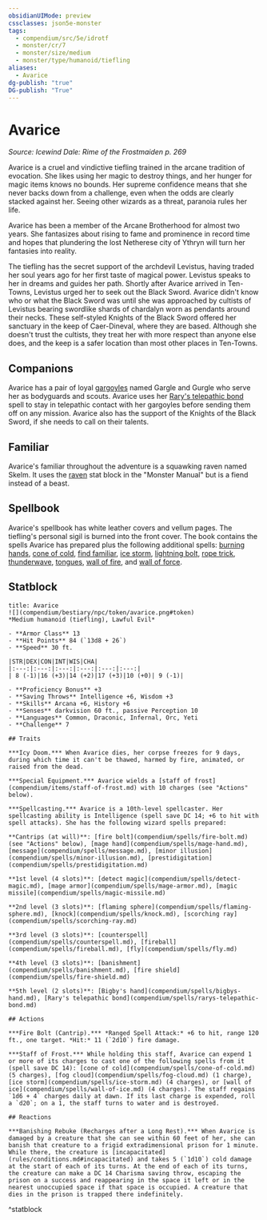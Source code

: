 ```yaml
---
obsidianUIMode: preview
cssclasses: json5e-monster
tags:
  - compendium/src/5e/idrotf
  - monster/cr/7
  - monster/size/medium
  - monster/type/humanoid/tiefling
aliases:
  - Avarice
dg-publish: "true"
DG-publish: "True"
---
```

# Avarice
*Source: Icewind Dale: Rime of the Frostmaiden p. 269*  

Avarice is a cruel and vindictive tiefling trained in the arcane tradition of evocation. She likes using her magic to destroy things, and her hunger for magic items knows no bounds. Her supreme confidence means that she never backs down from a challenge, even when the odds are clearly stacked against her. Seeing other wizards as a threat, paranoia rules her life.

Avarice has been a member of the Arcane Brotherhood for almost two years. She fantasizes about rising to fame and prominence in record time and hopes that plundering the lost Netherese city of Ythryn will turn her fantasies into reality.

The tiefling has the secret support of the archdevil Levistus, having traded her soul years ago for her first taste of magical power. Levistus speaks to her in dreams and guides her path. Shortly after Avarice arrived in Ten-Towns, Levistus urged her to seek out the Black Sword. Avarice didn't know who or what the Black Sword was until she was approached by cultists of Levistus bearing swordlike shards of chardalyn worn as pendants around their necks. These self-styled Knights of the Black Sword offered her sanctuary in the keep of Caer-Dineval, where they are based. Although she doesn't trust the cultists, they treat her with more respect than anyone else does, and the keep is a safer location than most other places in Ten-Towns.

## Companions

Avarice has a pair of loyal [gargoyles](compendium/bestiary/elemental/gargoyle.md) named Gargle and Gurgle who serve her as bodyguards and scouts. Avarice uses her [Rary's telepathic bond](compendium/spells/rarys-telepathic-bond.md) spell to stay in telepathic contact with her gargoyles before sending them off on any mission. Avarice also has the support of the Knights of the Black Sword, if she needs to call on their talents.

## Familiar

Avarice's familiar throughout the adventure is a squawking raven named Skelm. It uses the [raven](compendium/bestiary/beast/raven.md) stat block in the "Monster Manual" but is a fiend instead of a beast.

## Spellbook

Avarice's spellbook has white leather covers and vellum pages. The tiefling's personal sigil is burned into the front cover. The book contains the spells Avarice has prepared plus the following additional spells: [burning hands](compendium/spells/burning-hands.md), [cone of cold](compendium/spells/cone-of-cold.md), [find familiar](compendium/spells/find-familiar.md), [ice storm](compendium/spells/ice-storm.md), [lightning bolt](compendium/spells/lightning-bolt.md), [rope trick](compendium/spells/rope-trick.md), [thunderwave](compendium/spells/thunderwave.md), [tongues](compendium/spells/tongues.md), [wall of fire](compendium/spells/wall-of-fire.md), and [wall of force](compendium/spells/wall-of-force.md).

## Statblock

```ad-statblock
title: Avarice
![](compendium/bestiary/npc/token/avarice.png#token)
*Medium humanoid (tiefling), Lawful Evil*

- **Armor Class** 13 
- **Hit Points** 84 (`13d8 + 26`)
- **Speed** 30 ft.

|STR|DEX|CON|INT|WIS|CHA|
|:---:|:---:|:---:|:---:|:---:|:---:|
| 8 (-1)|16 (+3)|14 (+2)|17 (+3)|10 (+0)| 9 (-1)|

- **Proficiency Bonus** +3
- **Saving Throws** Intelligence +6, Wisdom +3
- **Skills** Arcana +6, History +6
- **Senses** darkvision 60 ft., passive Perception 10
- **Languages** Common, Draconic, Infernal, Orc, Yeti
- **Challenge** 7

## Traits

***Icy Doom.*** When Avarice dies, her corpse freezes for 9 days, during which time it can't be thawed, harmed by fire, animated, or raised from the dead.

***Special Equipment.*** Avarice wields a [staff of frost](compendium/items/staff-of-frost.md) with 10 charges (see "Actions" below).

***Spellcasting.*** Avarice is a 10th-level spellcaster. Her spellcasting ability is Intelligence (spell save DC 14; +6 to hit with spell attacks). She has the following wizard spells prepared:

**Cantrips (at will)**: [fire bolt](compendium/spells/fire-bolt.md) (see "Actions" below), [mage hand](compendium/spells/mage-hand.md), [message](compendium/spells/message.md), [minor illusion](compendium/spells/minor-illusion.md), [prestidigitation](compendium/spells/prestidigitation.md)

**1st level (4 slots)**: [detect magic](compendium/spells/detect-magic.md), [mage armor](compendium/spells/mage-armor.md), [magic missile](compendium/spells/magic-missile.md)

**2nd level (3 slots)**: [flaming sphere](compendium/spells/flaming-sphere.md), [knock](compendium/spells/knock.md), [scorching ray](compendium/spells/scorching-ray.md)

**3rd level (3 slots)**: [counterspell](compendium/spells/counterspell.md), [fireball](compendium/spells/fireball.md), [fly](compendium/spells/fly.md)

**4th level (3 slots)**: [banishment](compendium/spells/banishment.md), [fire shield](compendium/spells/fire-shield.md)

**5th level (2 slots)**: [Bigby's hand](compendium/spells/bigbys-hand.md), [Rary's telepathic bond](compendium/spells/rarys-telepathic-bond.md)

## Actions

***Fire Bolt (Cantrip).*** *Ranged Spell Attack:* +6 to hit, range 120 ft., one target. *Hit:* 11 (`2d10`) fire damage.

***Staff of Frost.*** While holding this staff, Avarice can expend 1 or more of its charges to cast one of the following spells from it (spell save DC 14): [cone of cold](compendium/spells/cone-of-cold.md) (5 charges), [fog cloud](compendium/spells/fog-cloud.md) (1 charge), [ice storm](compendium/spells/ice-storm.md) (4 charges), or [wall of ice](compendium/spells/wall-of-ice.md) (4 charges). The staff regains `1d6 + 4` charges daily at dawn. If its last charge is expended, roll a `d20`; on a 1, the staff turns to water and is destroyed.

## Reactions

***Banishing Rebuke (Recharges after a Long Rest).*** When Avarice is damaged by a creature that she can see within 60 feet of her, she can banish that creature to a frigid extradimensional prison for 1 minute. While there, the creature is [incapacitated](rules/conditions.md#incapacitated) and takes 5 (`1d10`) cold damage at the start of each of its turns. At the end of each of its turns, the creature can make a DC 14 Charisma saving throw, escaping the prison on a success and reappearing in the space it left or in the nearest unoccupied space if that space is occupied. A creature that dies in the prison is trapped there indefinitely.
```
^statblock